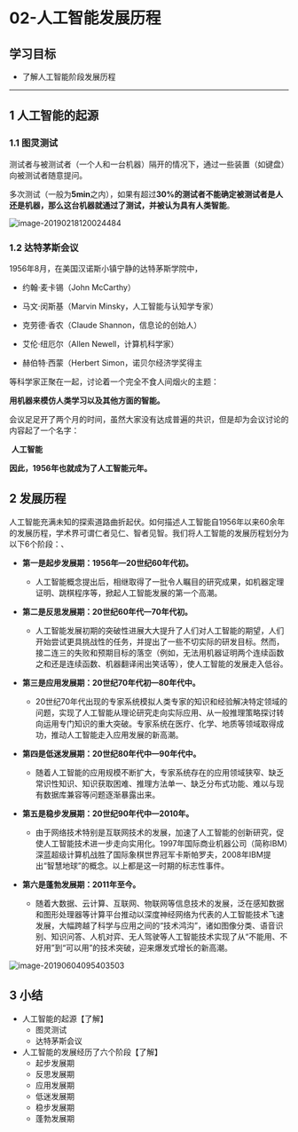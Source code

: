 # 02-人工智能发展历程

## 学习目标

- 了解人工智能阶段发展历程

------



## 1 人工智能的起源

### 1.1 图灵测试

测试者与被测试者（一个人和一台机器）隔开的情况下，通过一些装置（如键盘）向被测试者随意提问。

多次测试（一般为**5min**之内），如果有超过**30%**的测试者不能确定被测试者是人还是机器，那么这台机器就通过了测试，并被认为具有**人类智能**。

![image-20190218120024484](https://tva1.sinaimg.cn/large/e6c9d24ely1h2ic5fctvej20ik09y0tk.jpg)



### 1.2 达特茅斯会议

1956年8月，在美国汉诺斯小镇宁静的达特茅斯学院中，

- 约翰·麦卡锡（John McCarthy）

- 马文·闵斯基（Marvin Minsky，人工智能与认知学专家）

- 克劳德·香农（Claude Shannon，信息论的创始人）

- 艾伦·纽厄尔（Allen Newell，计算机科学家）

- 赫伯特·西蒙（Herbert Simon，诺贝尔经济学奖得主

等科学家正聚在一起，讨论着一个完全不食人间烟火的主题：

**用机器来模仿人类学习以及其他方面的智能。**

会议足足开了两个月的时间，虽然大家没有达成普遍的共识，但是却为会议讨论的内容起了一个名字：

​	**人工智能**

**因此，1956年也就成为了人工智能元年。**

## 2 发展历程

人工智能充满未知的探索道路曲折起伏。如何描述人工智能自1956年以来60余年的发展历程，学术界可谓仁者见仁、智者见智。我们将人工智能的发展历程划分为以下6个阶段：、


- **第一是起步发展期：1956年—20世纪60年代初。**
    - 人工智能概念提出后，相继取得了一批令人瞩目的研究成果，如机器定理证明、跳棋程序等，掀起人工智能发展的第一个高潮。

        

- **第二是反思发展期：20世纪60年代—70年代初。**
    - 人工智能发展初期的突破性进展大大提升了人们对人工智能的期望，人们开始尝试更具挑战性的任务，并提出了一些不切实际的研发目标。然而，接二连三的失败和预期目标的落空（例如，无法用机器证明两个连续函数之和还是连续函数、机器翻译闹出笑话等），使人工智能的发展走入低谷。

        

- **第三是应用发展期：20世纪70年代初—80年代中。**
    - 20世纪70年代出现的专家系统模拟人类专家的知识和经验解决特定领域的问题，实现了人工智能从理论研究走向实际应用、从一般推理策略探讨转向运用专门知识的重大突破。专家系统在医疗、化学、地质等领域取得成功，推动人工智能走入应用发展的新高潮。

        

- **第四是低迷发展期：20世纪80年代中—90年代中。**
    - 随着人工智能的应用规模不断扩大，专家系统存在的应用领域狭窄、缺乏常识性知识、知识获取困难、推理方法单一、缺乏分布式功能、难以与现有数据库兼容等问题逐渐暴露出来。

        

- **第五是稳步发展期：20世纪90年代中—2010年。**
    - 由于网络技术特别是互联网技术的发展，加速了人工智能的创新研究，促使人工智能技术进一步走向实用化。1997年国际商业机器公司（简称IBM）深蓝超级计算机战胜了国际象棋世界冠军卡斯帕罗夫，2008年IBM提出“智慧地球”的概念。以上都是这一时期的标志性事件。

        

- **第六是蓬勃发展期：2011年至今。**

    - 随着大数据、云计算、互联网、物联网等信息技术的发展，泛在感知数据和图形处理器等计算平台推动以深度神经网络为代表的人工智能技术飞速发展，大幅跨越了科学与应用之间的“技术鸿沟”，诸如图像分类、语音识别、知识问答、人机对弈、无人驾驶等人工智能技术实现了从“不能用、不好用”到“可以用”的技术突破，迎来爆发式增长的新高潮。

![image-20190604095403503](https://tva1.sinaimg.cn/large/e6c9d24ely1h2ic5f1edmj20ti0e2acd.jpg)

## 3 小结

- 人工智能的起源【了解】
    - 图灵测试
    - 达特茅斯会议
- 人工智能的发展经历了六个阶段【了解】
    - 起步发展期
    - 反思发展期
    - 应用发展期
    - 低迷发展期
    - 稳步发展期
    - 蓬勃发展期